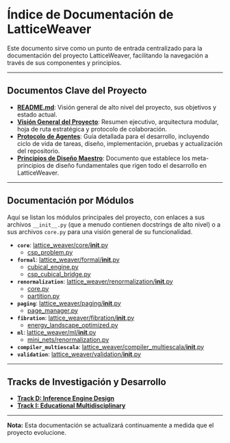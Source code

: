 # Índice de Documentación de LatticeWeaver

Este documento sirve como un punto de entrada centralizado para la documentación del proyecto LatticeWeaver, facilitando la navegación a través de sus componentes y principios.

---

## Documentos Clave del Proyecto

*   [**README.md**](../README.md): Visión general de alto nivel del proyecto, sus objetivos y estado actual.
*   [**Visión General del Proyecto**](PROJECT_OVERVIEW.md): Resumen ejecutivo, arquitectura modular, hoja de ruta estratégica y protocolo de colaboración.
*   [**Protocolo de Agentes**](../PROTOCOLO_AGENTES_LATTICEWEAVER.md): Guía detallada para el desarrollo, incluyendo ciclo de vida de tareas, diseño, implementación, pruebas y actualización del repositorio.
*   [**Principios de Diseño Maestro**](../MASTER_DESIGN_PRINCIPLES.md): Documento que establece los meta-principios de diseño fundamentales que rigen todo el desarrollo en LatticeWeaver.

---

## Documentación por Módulos

Aquí se listan los módulos principales del proyecto, con enlaces a sus archivos `__init__.py` (que a menudo contienen docstrings de alto nivel) o a sus archivos `core.py` para una visión general de su funcionalidad.

*   **`core`**: [lattice_weaver/core/__init__.py](../lattice_weaver/core/__init__.py)
    *   [csp_problem.py](../lattice_weaver/core/csp_problem.py)
*   **`formal`**: [lattice_weaver/formal/__init__.py](../lattice_weaver/formal/__init__.py)
    *   [cubical_engine.py](../lattice_weaver/formal/cubical_engine.py)
    *   [csp_cubical_bridge.py](../lattice_weaver/formal/csp_cubical_bridge.py)
*   **`renormalization`**: [lattice_weaver/renormalization/__init__.py](../lattice_weaver/renormalization/__init__.py)
    *   [core.py](../lattice_weaver/renormalization/core.py)
    *   [partition.py](../lattice_weaver/renormalization/partition.py)
*   **`paging`**: [lattice_weaver/paging/__init__.py](../lattice_weaver/paging/__init__.py)
    *   [page_manager.py](../lattice_weaver/paging/page_manager.py)
*   **`fibration`**: [lattice_weaver/fibration/__init__.py](../lattice_weaver/fibration/__init__.py)
    *   [energy_landscape_optimized.py](../lattice_weaver/fibration/energy_landscape_optimized.py)
*   **`ml`**: [lattice_weaver/ml/__init__.py](../lattice_weaver/ml/__init__.py)
    *   [mini_nets/renormalization.py](../lattice_weaver/ml/mini_nets/renormalization.py)
*   **`compiler_multiescala`**: [lattice_weaver/compiler_multiescala/__init__.py](../lattice_weaver/compiler_multiescala/__init__.py)
*   **`validation`**: [lattice_weaver/validation/__init__.py](../lattice_weaver/validation/__init__.py)

---

## Tracks de Investigación y Desarrollo

*   [**Track D: Inference Engine Design**](TRACK_D_INFERENCE_ENGINE_DESIGN.md)
*   [**Track I: Educational Multidisciplinary**](../track-i-educational-multidisciplinary/README.md)

---

**Nota:** Esta documentación se actualizará continuamente a medida que el proyecto evolucione.
